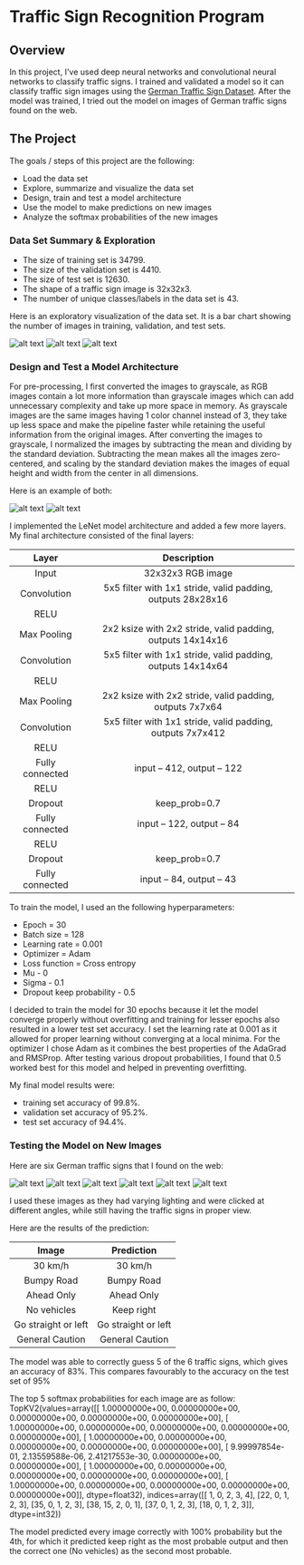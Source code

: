 # Traffic Sign Recognition Program

Overview
---
In this project, I've used deep neural networks and convolutional neural networks to classify traffic signs. I trained and validated a model so it can classify traffic sign images using the [German Traffic Sign Dataset](http://benchmark.ini.rub.de/?section=gtsrb&subsection=dataset). After the model was trained, I tried out the model on images of German traffic signs found on the web.

The Project
---
The goals / steps of this project are the following:
* Load the data set
* Explore, summarize and visualize the data set
* Design, train and test a model architecture
* Use the model to make predictions on new images
* Analyze the softmax probabilities of the new images

[//]: # (Image References)

[im01]: ./examples/train_set_counts.png "Train Set Counts"
[im02]: ./examples/test_set_counts.png "Test Set Counts"
[im03]: ./examples/valid_set_counts.png "Valid Set Counts"
[im04]: ./examples/grayscale.png "Grayscale Image"
[im05]: ./examples/normalized.png "Normalized Image"
[im06]: ./examples/1.png "German Traffic Sign"
[im07]: ./examples/2.png " German Traffic Sign"
[im08]: ./examples/3.png " German Traffic Sign"
[im09]: ./examples/4.png " German Traffic Sign"
[im10]: ./examples/5.png " German Traffic Sign"
[im11]: ./examples/6.png " German Traffic Sign"

### Data Set Summary & Exploration

* The size of training set is 34799.
* The size of the validation set is 4410.
* The size of test set is 12630.
* The shape of a traffic sign image is 32x32x3.
* The number of unique classes/labels in the data set is 43.

Here is an exploratory visualization of the data set. It is a bar chart showing the number of images in training, validation, and test sets.

![alt text][im01]
![alt text][im02]
![alt text][im03]

### Design and Test a Model Architecture

For pre-processing, I first converted the images to grayscale, as RGB images contain a lot more information than grayscale images which can add unnecessary complexity and take up more space in memory. As grayscale images are the same images having 1 color channel instead of 3, they take up less space and make the pipeline faster while retaining the useful information from the original images.
After converting the images to grayscale, I normalized the images by subtracting the mean and dividing by the standard deviation. Subtracting the mean makes all the images zero-centered, and scaling by the standard deviation makes the images of equal height and width from the center in all dimensions.

 Here is an example of both:

![alt text][im04]
![alt text][im05]

I implemented the LeNet model architecture and added a few more layers. My final architecture consisted of the final layers:

| Layer         		|     Description	        						| 
|:---------------------:|:---------------------------------------------:| 
| Input         		| 32x32x3 RGB image   						| 
| Convolution	    	| 5x5 filter with 1x1 stride, valid padding, outputs 28x28x16	|
| RELU			|								|
|Max Pooling 		| 2x2 ksize with 2x2 stride, valid padding, outputs 14x14x16	|
| Convolution	    	| 5x5 filter with 1x1 stride, valid padding, outputs 14x14x64	|
| RELU			|								|
|Max Pooling 		| 2x2 ksize with 2x2 stride, valid padding, outputs 7x7x64	|
| Convolution	    	| 5x5 filter with 1x1 stride, valid padding, outputs 7x7x412	|
| RELU			|								|
| Fully connected 	| input – 412, output – 122 					| 
| RELU			|								|
| Dropout		| keep_prob=0.7						|
| Fully connected 	| input – 122, output – 84 					| 
| RELU			|								|
| Dropout		| keep_prob=0.7						|
| Fully connected 	| input – 84, output – 43 					| 


To train the model, I used an the following hyperparameters:
* Epoch = 30
* Batch size = 128
* Learning rate = 0.001
* Optimizer = Adam
* Loss function = Cross entropy
* Mu - 0
* Sigma - 0.1
* Dropout keep probability - 0.5

I decided to train the model for 30 epochs because it let the model converge properly without overfitting and training for lesser epochs also resulted in a lower test set accuracy. 
I set the learning rate at 0.001 as it allowed for proper learning without converging at a local minima. 
For the optimizer I chose Adam as it combines the best properties of the AdaGrad and RMSProp.
After testing various dropout probabilities, I found that 0.5 worked best for this model and helped in preventing overfitting.

My final model results were:
* training set accuracy of 99.8%.
* validation set accuracy of 95.2%.
* test set accuracy of 94.4%.

### Testing the Model on New Images

Here are six German traffic signs that I found on the web:

![alt text][im06] 
![alt text][im07] 
![alt text][im08] 
![alt text][im09] 
![alt text][im10] 
![alt text][im11]

I used these images as they had varying lighting and were clicked at different angles, while still having the traffic signs in proper view.

Here are the results of the prediction:

| Image			        |     Prediction	        					| 
|:---------------------:|:---------------------------------------------:| 
| 30 km/h      		| 30 km/h      									| 
| Bumpy Road     			| Bumpy Road  										|
| Ahead Only					| Ahead Only											|
| No vehicles	      		| Keep right					 				|
| Go straight or left			| Go straight or left							|
| General Caution		|General Caution					|


The model was able to correctly guess 5 of the 6 traffic signs, which gives an accuracy of 83%. This compares favourably to the accuracy on the test set of 95%

The top 5 softmax probabilities for each image are as follow:
TopKV2(values=array([[  1.00000000e+00,   0.00000000e+00,   0.00000000e+00,
          0.00000000e+00,   0.00000000e+00],
       [  1.00000000e+00,   0.00000000e+00,   0.00000000e+00,
          0.00000000e+00,   0.00000000e+00],
       [  1.00000000e+00,   0.00000000e+00,   0.00000000e+00,
          0.00000000e+00,   0.00000000e+00],
       [  9.99997854e-01,   2.13559588e-06,   2.41217553e-30,
          0.00000000e+00,   0.00000000e+00],
       [  1.00000000e+00,   0.00000000e+00,   0.00000000e+00,
          0.00000000e+00,   0.00000000e+00],
       [  1.00000000e+00,   0.00000000e+00,   0.00000000e+00,
          0.00000000e+00,   0.00000000e+00]], dtype=float32), indices=array([[ 1,  0,  2,  3,  4],
       [22,  0,  1,  2,  3],
       [35,  0,  1,  2,  3],
       [38, 15,  2,  0,  1],
       [37,  0,  1,  2,  3],
       [18,  0,  1,  2,  3]], dtype=int32))

The model predicted every image correctly with 100% probability but the 4th, for which it predicted keep right as the most probable output and then the correct one (No vehicles) as the second most probable. 

